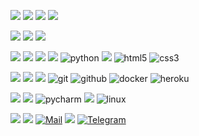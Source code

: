 ![](https://img.shields.io/badge/-hi!-black?style=for-the-badge)
![](https://img.shields.io/badge/-i'm-black?style=for-the-badge)
![](https://img.shields.io/badge/-aleksandr-black?style=for-the-badge)
![](https://img.shields.io/badge/-maskalev-black?style=for-the-badge)

![](https://img.shields.io/badge/-i'm-black?style=for-the-badge)
![](https://img.shields.io/badge/-backend-black?style=for-the-badge)
![](https://img.shields.io/badge/-developer-black?style=for-the-badge)

![](https://img.shields.io/badge/-my-black?style=for-the-badge)
![](https://img.shields.io/badge/-main-black?style=for-the-badge)
![](https://img.shields.io/badge/-line-black?style=for-the-badge)
![](https://img.shields.io/badge/-is-black?style=for-the-badge)
![python](https://img.shields.io/badge/-python-black?style=for-the-badge&logo=python)
![](https://img.shields.io/badge/-sql-black?style=for-the-badge&logo=sql)
![html5](https://img.shields.io/badge/-html5-black?style=for-the-badge&logo=html5)
![css3](https://img.shields.io/badge/-css3-black?style=for-the-badge&logo=css3)

![](https://img.shields.io/badge/-likewise-black?style=for-the-badge)
![](https://img.shields.io/badge/-i-black?style=for-the-badge)
![](https://img.shields.io/badge/-use-black?style=for-the-badge)
![git](https://img.shields.io/badge/-git-black?style=for-the-badge&logo=git)
![github](https://img.shields.io/badge/-github-black?style=for-the-badge&logo=github)
![docker](https://img.shields.io/badge/-docker-black?style=for-the-badge&logo=docker)
![heroku](https://img.shields.io/badge/-heroku-black?style=for-the-badge&logo=heroku)

![](https://img.shields.io/badge/-i-black?style=for-the-badge)
![](https://img.shields.io/badge/-employ-black?style=for-the-badge)
![pycharm](https://img.shields.io/badge/-pycharm-black?style=for-the-badge&logo=pycharm)
![](https://img.shields.io/badge/-on-black?style=for-the-badge)
![linux](https://img.shields.io/badge/-linux-black?style=for-the-badge&logo=linux)

![](https://img.shields.io/badge/-write-black?style=for-the-badge)
![](https://img.shields.io/badge/-me-black?style=for-the-badge)
[![Mail](https://img.shields.io/badge/-avmaskalev@gmail.com-black?style=for-the-badge&logo=gmail)](mailto:avmaskalev@gmail.com)
![](https://img.shields.io/badge/-or-black?style=for-the-badge)
[![Telegram](https://img.shields.io/badge/-clickclickclick-black?style=for-the-badge&logo=telegram)](https://t.me/clickclickclick)
